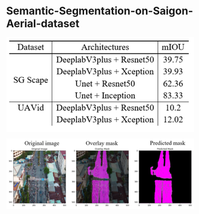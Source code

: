 # Semantic-Segmentation-on-Saigon-Aerial-dataset

![](https://github.com/nguyenbui45/Semantic-Segmentation-on-Saigon-Aerial-dataset/blob/master/miou.PNG)



![](https://github.com/nguyenbui45/Semantic-Segmentation-on-Saigon-Aerial-dataset/blob/master/output.PNG)
